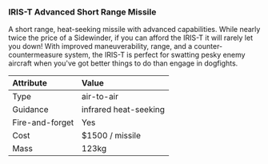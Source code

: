 ### IRIS-T Advanced Short Range Missile

A short range, heat-seeking missile with advanced capabilities. While nearly
twice the price of a Sidewinder, if you can afford the IRIS-T it will rarely
let you down!  With improved maneuverability, range, and a
counter-countermeasure system, the IRIS-T is perfect for swatting pesky enemy
aircraft when you've got better things to do than engage in dogfights.

Attribute | Value
:-|:-
Type | air-to-air
Guidance | infrared heat-seeking
Fire-and-forget | Yes
Cost | $1500 / missile
Mass | 123kg
